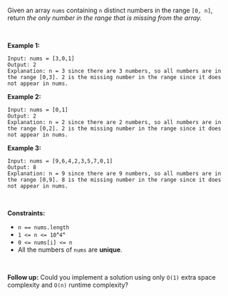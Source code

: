 Given an array `nums` containing `n` distinct numbers in the range
`[0, n]`, return *the only number in the range that is missing from the
array.*

 

**Example 1:**

    Input: nums = [3,0,1]
    Output: 2
    Explanation: n = 3 since there are 3 numbers, so all numbers are in the range [0,3]. 2 is the missing number in the range since it does not appear in nums.

**Example 2:**

    Input: nums = [0,1]
    Output: 2
    Explanation: n = 2 since there are 2 numbers, so all numbers are in the range [0,2]. 2 is the missing number in the range since it does not appear in nums.

**Example 3:**

    Input: nums = [9,6,4,2,3,5,7,0,1]
    Output: 8
    Explanation: n = 9 since there are 9 numbers, so all numbers are in the range [0,9]. 8 is the missing number in the range since it does not appear in nums.

 

**Constraints:**

-   `n == nums.length`
-   `1 <= n <= 10`^`4`^
-   `0 <= nums[i] <= n`
-   All the numbers of `nums` are **unique**.

 

**Follow up:** Could you implement a solution using only `O(1)` extra
space complexity and `O(n)` runtime complexity?

